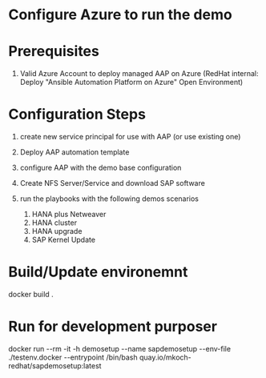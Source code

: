 # Configure Azure to run the demo

Prerequisites
=============

1. Valid Azure Account to deploy managed AAP on Azure
   (RedHat internal: Deploy "Ansible Automation Platform on Azure" Open Environment)


Configuration Steps
===================

1. create new service principal for use with AAP (or use existing one)

2. Deploy AAP automation template

3. configure AAP with the demo base configuration

4. Create NFS Server/Service and download SAP software

5. run the playbooks with the following demos scenarios
   
   1. HANA plus Netweaver
   2. HANA cluster
   3. HANA upgrade 
   4. SAP Kernel Update





# Build/Update environemnt
docker build .


# Run for development purposer
docker run --rm -it -h demosetup --name sapdemosetup --env-file ./testenv.docker --entrypoint /bin/bash quay.io/mkoch-redhat/sapdemosetup:latest
